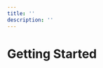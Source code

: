 ```yaml
---
title: ''
description: ''
---
```


<script context="module">
	export const prerender = true;
</script>

# Getting Started
